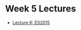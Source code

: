 # Week 5 Lectures

- [Lecture 6: ES2015](https://app.mural.co/t/dialexa9735/m/dialexa9735/1664836498649/7084ea52a2ca124d5d21cd5416f901a920b69279?sender=6365d5b8-4f94-4bf2-8c6d-784533efd08b)